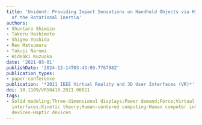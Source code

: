 ```yaml
---
title: 'Unident: Providing Impact Sensations on Handheld Objects via High-Speed Change
  of the Rotational Inertia'
authors:
- Shuntaro Shimizu
- Takeru Hashimoto
- Shigeo Yoshida
- Reo Matsumura
- Takuji Narumi
- Hideaki Kuzuoka
date: '2021-03-01'
publishDate: '2024-12-14T03:43:09.776798Z'
publication_types:
- paper-conference
publication: '*2021 IEEE Virtual Reality and 3D User Interfaces (VR)*'
doi: 10.1109/VR50410.2021.00021
tags:
- Solid modeling;Three-dimensional displays;Power demand;Force;Virtual reality;User
  interfaces;Kinetic theory;Human-centered computing-Human computer interaction-Interaction
  devices-Haptic devices
---
```

